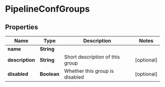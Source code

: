 # PipelineConfGroups

## Properties
Name | Type | Description | Notes
------------ | ------------- | ------------- | -------------
**name** | **String** |  | 
**description** | **String** | Short description of this group |  [optional]
**disabled** | **Boolean** | Whether this group is disabled |  [optional]

